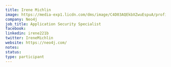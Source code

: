 ```yaml
---
title: Irene Michlin
image: https://media-exp1.licdn.com/dms/image/C4D03AQEkbXZwuEspuA/profile-displayphoto-shrink_800_800/0/1600159590979?e=1649289600&v=beta&t=-9kasdvxhWdVp60ZfhwXfuLhjZa6I9F_-5rsLMOZdsM
company: Neo4j
job_title: Application Security Specialist
facebook:
linkedin: irene221b
twitter: IreneMichlin
website: https://neo4j.com/
notes:
status: 
type: participant
---
```


<!-- put more details about participant here -->

